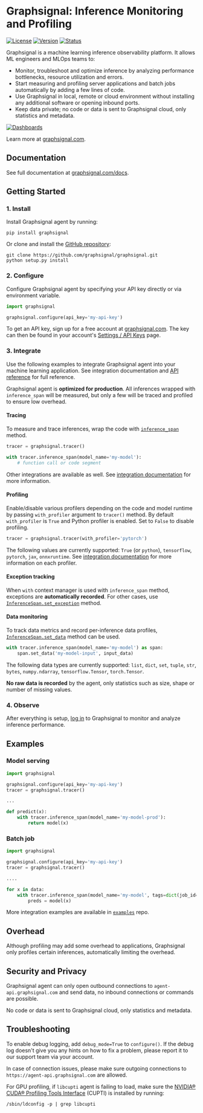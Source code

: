# Graphsignal: Inference Monitoring and Profiling 

[![License](http://img.shields.io/github/license/graphsignal/graphsignal)](https://github.com/graphsignal/graphsignal/blob/main/LICENSE)
[![Version](https://img.shields.io/github/v/tag/graphsignal/graphsignal?label=version)](https://github.com/graphsignal/graphsignal)
[![Status](https://img.shields.io/uptimerobot/status/m787882560-d6b932eb0068e8e4ade7f40c?label=SaaS%20status)](https://stats.uptimerobot.com/gMBNpCqqqJ)


Graphsignal is a machine learning inference observability platform. It allows ML engineers and MLOps teams to:

* Monitor, troubleshoot and optimize inference by analyzing performance bottlenecks, resource utilization and errors.
* Start measuring and profiling server applications and batch jobs automatically by adding a few lines of code.
* Use Graphsignal in local, remote or cloud environment without installing any additional software or opening inbound ports.
* Keep data private; no code or data is sent to Graphsignal cloud, only statistics and metadata.

[![Dashboards](https://graphsignal.com/external/screencast-dashboards.gif)](https://graphsignal.com/)

Learn more at [graphsignal.com](https://graphsignal.com).

## Documentation

See full documentation at [graphsignal.com/docs](https://graphsignal.com/docs/).


## Getting Started

### 1. Install

Install Graphsignal agent by running:

```
pip install graphsignal
```

Or clone and install the [GitHub repository](https://github.com/graphsignal/graphsignal):

```
git clone https://github.com/graphsignal/graphsignal.git
python setup.py install
```


### 2. Configure

Configure Graphsignal agent by specifying your API key directly or via environment variable.

```python
import graphsignal

graphsignal.configure(api_key='my-api-key')
```

To get an API key, sign up for a free account at [graphsignal.com](https://graphsignal.com). The key can then be found in your account's [Settings / API Keys](https://app.graphsignal.com/settings/api-keys) page.


### 3. Integrate

Use the following examples to integrate Graphsignal agent into your machine learning application. See integration documentation and [API reference](https://graphsignal.com/docs/reference/python-api/) for full reference.

Graphsignal agent is **optimized for production**. All inferences wrapped with `inference_span` will be measured, but only a few will be traced and profiled to ensure low overhead.


#### Tracing

To measure and trace inferences, wrap the code with [`inference_span`](https://graphsignal.com/docs/reference/python-api/#graphsignaltracerinference_span) method.

```python
tracer = graphsignal.tracer()

with tracer.inference_span(model_name='my-model'):
    # function call or code segment
```

Other integrations are available as well. See [integration documentation](https://graphsignal.com/docs/) for more information.


#### Profiling

Enable/disable various profilers depending on the code and model runtime by passing `with_profiler` argument to `tracer()` method. By default `with_profiler` is `True` and Python profiler is enabled. Set to `False` to disable profiling.

```python
tracer = graphsignal.tracer(with_profiler='pytorch')
```

The following values are currently supported: `True` (or `python`), `tensorflow`, `pytorch`, `jax`, `onnxruntime`. See [integration documentation](https://graphsignal.com/docs/) for more information on each profiler.


#### Exception tracking

When `with` context manager is used with `inference_span` method, exceptions are **automatically recorded**. For other cases, use [`InferenceSpan.set_exception`](https://graphsignal.com/docs/reference/python-api/#graphsignalinferencespanset_exception) method.


#### Data monitoring

To track data metrics and record per-inference data profiles, [`InferenceSpan.set_data`](https://graphsignal.com/docs/reference/python-api/#graphsignalinferencespanset_data) method can be used.

```python
with tracer.inference_span(model_name='my-model') as span:
    span.set_data('my-model-input', input_data)
```

The following data types are currently supported: `list`, `dict`, `set`, `tuple`, `str`, `bytes`, `numpy.ndarray`, `tensorflow.Tensor`, `torch.Tensor`.

**No raw data is recorded** by the agent, only statistics such as size, shape or number of missing values.


### 4. Observe

After everything is setup, [log in](https://app.graphsignal.com/) to Graphsignal to monitor and analyze inference performance.


## Examples

### Model serving

```python
import graphsignal

graphsignal.configure(api_key='my-api-key')
tracer = graphsignal.tracer()

...

def predict(x):
    with tracer.inference_span(model_name='my-model-prod'):
        return model(x)
```

### Batch job

```python
import graphsignal

graphsignal.configure(api_key='my-api-key')
tracer = graphsignal.tracer()

....

for x in data:
    with tracer.inference_span(model_name='my-model', tags=dict(job_id='job1')):
        preds = model(x)
```

More integration examples are available in [`examples`](https://github.com/graphsignal/examples) repo.


## Overhead

Although profiling may add some overhead to applications, Graphsignal only profiles certain inferences, automatically limiting the overhead.


## Security and Privacy

Graphsignal agent can only open outbound connections to `agent-api.graphsignal.com` and send data, no inbound connections or commands are possible. 

No code or data is sent to Graphsignal cloud, only statistics and metadata.


## Troubleshooting

To enable debug logging, add `debug_mode=True` to `configure()`. If the debug log doesn't give you any hints on how to fix a problem, please report it to our support team via your account.

In case of connection issues, please make sure outgoing connections to `https://agent-api.graphsignal.com` are allowed.

For GPU profiling, if `libcupti` agent is failing to load, make sure the [NVIDIA® CUDA® Profiling Tools Interface](https://developer.nvidia.com/cupti) (CUPTI) is installed by running:

```console
/sbin/ldconfig -p | grep libcupti
```
